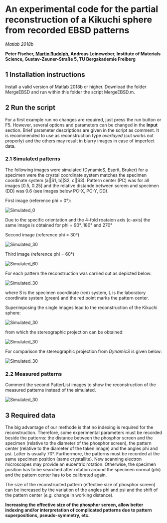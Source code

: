 # An experimental code for the partial reconstruction of a Kikuchi sphere from recorded EBSD patterns
_Matlab 2018b_


**Peter Fischer, [Martin Rudolph](mailto:m.s.rudolph@outlook.com), Andreas Leineweber, Institute of Materials Science, Gustav-Zeuner-Straße 5, TU Bergakademie Freiberg**

## 1 Installation instructions
Install a valid version of Matlab 2018b or higher. Download the folder MergeEBSD and run within this folder the script MergeEBSD.m.

## 2 Run the script
For a first example run no changes are required, just press the run button or F5.
However, several options and parameters can be changed in the **Input** section.
Brief parameter descriptions are given in the script as comment.
It is recommended to use as reconstruction type _overlayed_ (cut works not properly) and the others may result in blurry images in case of imperfect data.

### 2.1 Simulated patterns
The following images were simulated (DynamicS, Esprit, Bruker) for a specimen were the crystal coordinate system matches the specimen coordinate system (a||S1, b||S2, c||S3). Pattern center (PC) was for all images [0.5, 0.25] and the relative distande between screen and specimen (DD) was 0.6 (see images below PC-X, PC-Y, DD).

First image (reference phi = 0°):

![Simulated_0](/Pictures/Test_0.PNG)

Due to the specific orientation and the 4-fold roataion axis (c-axis) the same image is obtained for phi = 90°, 180° and 270°

Second image (reference phi = 30°)

![Simulated_30](/Pictures/Test_30.PNG)

Third image (reference phi = 60°)

![Simulated_60](/Pictures/Test_60.PNG)

For each pattern the reconstruction was carried out as depicted below:

![Simulated_30](/Pictures/ProjectionSimulated.PNG)

where S is the specimen coordinate (red) system, L is the laboratory coordinate system (green) and the red point marks the pattern center.

Superimposing the single images lead to the reconstruction of the Kikuchi sphere:

![Simulated_30](/Pictures/SphereSimulated.PNG)


from which the stereographic projection can be obtained:

![Simulated_30](/Pictures/StereoSimulated.PNG)

For comparison the stereographic projection from _DynamicS_ is given below:

![Simulated_30](/Pictures/SimulationSP.bmp)


### 2.2 Measured patterns
Comment the second PatterList images to show the reconstruction of the measured patterns instead of the simulated.


![Simulated_30](/Pictures/StereoMeasured.PNG)


## 3 Required data
The big advantage of our methode is that no indexing is required for the reconstruction. 
Therefore, some experimental parameters must be recorded beside the patterns: the distance between the phosphor screen and the specimen (relative to the diameter of the phosphor screen), the pattern center (relative to the diameter of the taken image) and the angles phi and psi. Latter is usually 70°.
Furthermore, the patterns must be recorded at the same specimen position (same crystallite). 
New scanning electron microscopes may provide an eucentric rotation.
Otherwise, the specimen position has to be searched after rotation around the specimen normal (phi) and the pattern center has to be calibrated again.

The size of the reconstructed pattern (effective size of phosphor screen) can be increased by the variation of the angles phi and psi and the shift of the pattern center (_e.g._ change in working distance).

**Increasing the effective size of the phosphor screen, allow better indexing and/or interpretation of complicated patterns due to pattern superpositions, pseudo-symmetry, etc.**


